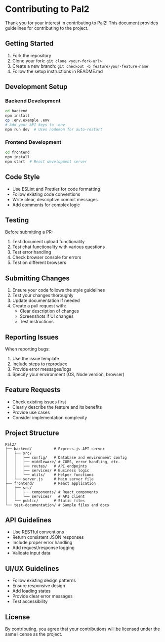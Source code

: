 # Contributing to Pal2

Thank you for your interest in contributing to Pal2! This document provides guidelines for contributing to the project.

## Getting Started

1. Fork the repository
2. Clone your fork: `git clone <your-fork-url>`
3. Create a new branch: `git checkout -b feature/your-feature-name`
4. Follow the setup instructions in README.md

## Development Setup

### Backend Development
```bash
cd backend
npm install
cp .env.example .env
# Add your API keys to .env
npm run dev  # Uses nodemon for auto-restart
```

### Frontend Development
```bash
cd frontend
npm install
npm start  # React development server
```

## Code Style

- Use ESLint and Prettier for code formatting
- Follow existing code conventions
- Write clear, descriptive commit messages
- Add comments for complex logic

## Testing

Before submitting a PR:

1. Test document upload functionality
2. Test chat functionality with various questions
3. Test error handling
4. Check browser console for errors
5. Test on different browsers

## Submitting Changes

1. Ensure your code follows the style guidelines
2. Test your changes thoroughly
3. Update documentation if needed
4. Create a pull request with:
   - Clear description of changes
   - Screenshots if UI changes
   - Test instructions

## Reporting Issues

When reporting bugs:

1. Use the issue template
2. Include steps to reproduce
3. Provide error messages/logs
4. Specify your environment (OS, Node version, browser)

## Feature Requests

- Check existing issues first
- Clearly describe the feature and its benefits
- Provide use cases
- Consider implementation complexity

## Project Structure

```
Pal2/
├── backend/          # Express.js API server
│   ├── src/
│   │   ├── config/   # Database and environment config
│   │   ├── middleware/ # CORS, error handling, etc.
│   │   ├── routes/   # API endpoints
│   │   ├── services/ # Business logic
│   │   └── utils/    # Helper functions
│   └── server.js     # Main server file
├── frontend/         # React application
│   ├── src/
│   │   ├── components/ # React components
│   │   └── services/   # API client
│   └── public/       # Static files
└── test-documentation/ # Sample files and docs
```

## API Guidelines

- Use RESTful conventions
- Return consistent JSON responses
- Include proper error handling
- Add request/response logging
- Validate input data

## UI/UX Guidelines

- Follow existing design patterns
- Ensure responsive design
- Add loading states
- Provide clear error messages
- Test accessibility

## License

By contributing, you agree that your contributions will be licensed under the same license as the project.

